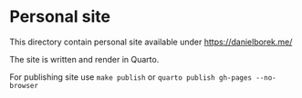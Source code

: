 # Personal site

This directory contain personal site available under https://danielborek.me/

The site is written and render in Quarto.

For publishing site use `make publish` or `quarto publish gh-pages --no-browser`